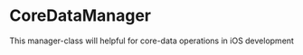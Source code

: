 CoreDataManager
===============

This manager-class will helpful for core-data operations in iOS development

